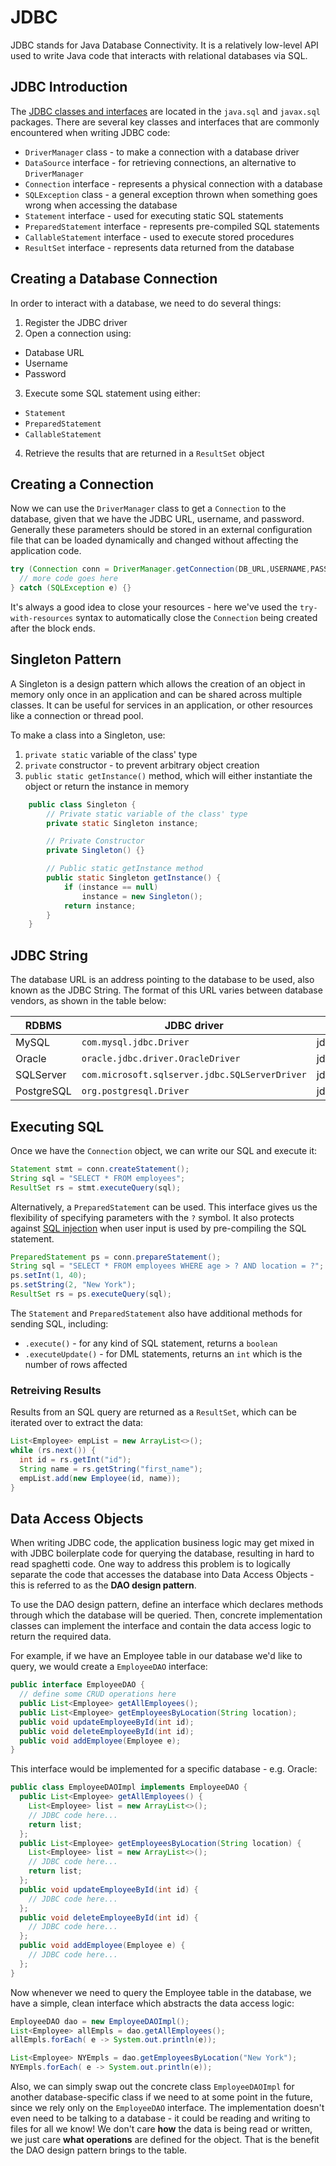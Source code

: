 # JDBC

JDBC stands for Java Database Connectivity. It is a relatively low-level API used to write Java code that interacts with relational databases via SQL.

## JDBC Introduction
The [JDBC classes and interfaces](https://docs.oracle.com/javase/8/docs/api/index.html?java/sql/package-summary.html) are located in the `java.sql` and `javax.sql` packages. There are several key classes and interfaces that are commonly encountered when writing JDBC code:
* `DriverManager` class - to make a connection with a database driver
* `DataSource` interface - for retrieving connections, an alternative to `DriverManager`
* `Connection` interface - represents a physical connection with a database
* `SQLException` class - a general exception thrown when something goes wrong when accessing the database
* `Statement` interface - used for executing static SQL statements
* `PreparedStatement` interface - represents pre-compiled SQL statements
* `CallableStatement` interface - used to execute stored procedures
* `ResultSet` interface - represents data returned from the database

## Creating a Database Connection
In order to interact with a database, we need to do several things:
1. Register the JDBC driver
2. Open a connection using:
  - Database URL
  - Username
  - Password
3. Execute some SQL statement using either:
  - `Statement`
  - `PreparedStatement`
  - `CallableStatement`
4. Retrieve the results that are returned in a `ResultSet` object

## Creating a Connection
Now we can use the `DriverManager` class to get a `Connection` to the database, given that we have the JDBC URL, username, and password. Generally these parameters should be stored in an external configuration file that can be loaded dynamically and changed without affecting the application code.

```java
try (Connection conn = DriverManager.getConnection(DB_URL,USERNAME,PASSWORD)) {
  // more code goes here
} catch (SQLException e) {}
```

It's always a good idea to close your resources - here we've used the `try-with-resources` syntax to automatically close the `Connection` being created after the block ends.

## Singleton Pattern
A Singleton is a design pattern which allows the creation of an object in memory only once in an application and can be shared across multiple classes. It can be useful for services in an application, or other resources like a connection or thread pool.

To make a class into a Singleton, use:
1. `private static` variable of the class' type
2. `private` constructor - to prevent arbitrary object creation
3. `public static getInstance()` method, which will either instantiate the object or return the instance in memory
```java
    public class Singleton {
        // Private static variable of the class' type
        private static Singleton instance;

        // Private Constructor
        private Singleton() {}

        // Public static getInstance method
        public static Singleton getInstance() {
            if (instance == null) 
                instance = new Singleton();
            return instance;
        }
    }
```


## JDBC String

The database URL is an address pointing to the database to be used, also known as the JDBC String. The format of this URL varies between database vendors, as shown in the table below:

| RDBMS | JDBC driver | URL format |
| ----- | ----------- | ---------- |
| MySQL | `com.mysql.jdbc.Driver` | jdbc:mysql://hostname/databaseName |
| Oracle | `oracle.jdbc.driver.OracleDriver` | jdbc:oracle:thin:@hostname:portNumber:databaseName |
| SQLServer | `com.microsoft.sqlserver.jdbc.SQLServerDriver` | jdbc:sqlserver://serverName:portNumber;property=value |
| PostgreSQL | `org.postgresql.Driver` | jdbc:postgresql://hostname:port/databaseName |

## Executing SQL
Once we have the `Connection` object, we can write our SQL and execute it:

```java
Statement stmt = conn.createStatement();
String sql = "SELECT * FROM employees";
ResultSet rs = stmt.executeQuery(sql);
```

Alternatively, a `PreparedStatement` can be used. This interface gives us the flexibility of specifying parameters with the `?` symbol. It also protects against [SQL injection](https://en.wikipedia.org/wiki/SQL_injection) when user input is used by pre-compiling the SQL statement.

```java
PreparedStatement ps = conn.prepareStatement();
String sql = "SELECT * FROM employees WHERE age > ? AND location = ?";
ps.setInt(1, 40);
ps.setString(2, "New York");
ResultSet rs = ps.executeQuery(sql);
```

The `Statement` and `PreparedStatement` also have additional methods for sending SQL, including:
* `.execute()` - for any kind of SQL statement, returns a `boolean`
* `.executeUpdate()` - for DML statements, returns an `int` which is the number of rows affected

### Retreiving Results
Results from an SQL query are returned as a `ResultSet`, which can be iterated over to extract the data:

```java
List<Employee> empList = new ArrayList<>();
while (rs.next()) {
  int id = rs.getInt("id");
  String name = rs.getString("first_name");
  empList.add(new Employee(id, name));
}
```

## Data Access Objects
When writing JDBC code, the application business logic may get mixed in with JDBC boilerplate code for querying the database, resulting in hard to read spaghetti code. One way to address this problem is to logically separate the code that accesses the database into Data Access Objects - this is referred to as the **DAO design pattern**.

To use the DAO design pattern, define an interface which declares methods through which the database will be queried. Then, concrete implementation classes can implement the interface and contain the data access logic to return the required data.

For example, if we have an Employee table in our database we'd like to query, we would create a `EmployeeDAO` interface:

```java
public interface EmployeeDAO {
  // define some CRUD operations here
  public List<Employee> getAllEmployees();
  public List<Employee> getEmployeesByLocation(String location);
  public void updateEmployeeById(int id);
  public void deleteEmployeeById(int id);
  public void addEmployee(Employee e);
}
```

This interface would be implemented for a specific database - e.g. Oracle:

```java
public class EmployeeDAOImpl implements EmployeeDAO {
  public List<Employee> getAllEmployees() {
    List<Employee> list = new ArrayList<>();
    // JDBC code here...
	return list;
  };
  public List<Employee> getEmployeesByLocation(String location) {
    List<Employee> list = new ArrayList<>();
    // JDBC code here...
	return list;
  };
  public void updateEmployeeById(int id) {
    // JDBC code here...
  };
  public void deleteEmployeeById(int id) {
    // JDBC code here...
  };
  public void addEmployee(Employee e) {
    // JDBC code here...
  };
}
```

Now whenever we need to query the Employee table in the database, we have a simple, clean interface which abstracts the data access logic:

```java
EmployeeDAO dao = new EmployeeDAOImpl();
List<Employee> allEmpls = dao.getAllEmployees();
allEmpls.forEach( e -> System.out.println(e));

List<Employee> NYEmpls = dao.getEmployeesByLocation("New York");
NYEmpls.forEach( e -> System.out.println(e));
```

Also, we can simply swap out the concrete class `EmployeeDAOImpl` for another database-specific class if we need to at some point in the future, since we rely only on the `EmployeeDAO` interface. The implementation doesn't even need to be talking to a database - it could be reading and writing to files for all we know! We don't care **how** the data is being read or written, we just care **what operations** are defined for the object. That is the benefit the DAO design pattern brings to the table.

